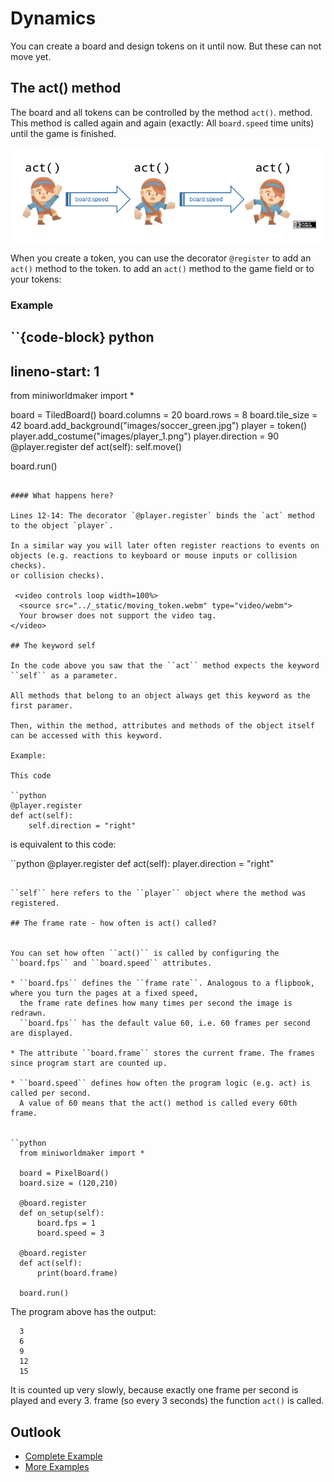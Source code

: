 # Dynamics

You can create a board and design tokens on it until now.
But these can not move yet.

## The act() method

The board and all tokens can be controlled by the method `act()`.
method. This method is called again and again (exactly: All
`board.speed` time units) until the game is finished.

![First Token](../_images/act.png)

When you create a token, you can use the decorator `@register` to add an `act()` method to the token.
to add an `act()` method to the game field or to your tokens:

### Example

``{code-block} python
---
lineno-start: 1
---
from miniworldmaker import *

board = TiledBoard()
board.columns = 20
board.rows = 8
board.tile_size = 42
board.add_background("images/soccer_green.jpg")
player = token()
player.add_costume("images/player_1.png")
player.direction = 90
@player.register
def act(self):
    self.move()

board.run()
```

#### What happens here?

Lines 12-14: The decorator `@player.register` binds the `act` method
to the object `player`.

In a similar way you will later often register reactions to events on
objects (e.g. reactions to keyboard or mouse inputs or collision checks).
or collision checks).

 <video controls loop width=100%>
  <source src="../_static/moving_token.webm" type="video/webm">
  Your browser does not support the video tag.
</video>

## The keyword self

In the code above you saw that the ``act`` method expects the keyword ``self`` as a parameter.

All methods that belong to an object always get this keyword as the first paramer.

Then, within the method, attributes and methods of the object itself can be accessed with this keyword.

Example:

This code

``python
@player.register
def act(self):
    self.direction = "right"
```

is equivalent to this code:

``python
@player.register
def act(self):
    player.direction = "right"
```

``self`` here refers to the ``player`` object where the method was registered.

## The frame rate - how often is act() called?


You can set how often ``act()`` is called by configuring the ``board.fps`` and ``board.speed`` attributes.

* ``board.fps`` defines the ``frame rate``. Analogous to a flipbook, where you turn the pages at a fixed speed,
  the frame rate defines how many times per second the image is redrawn.
  ``board.fps`` has the default value 60, i.e. 60 frames per second are displayed.
  
* The attribute ``board.frame`` stores the current frame. The frames since program start are counted up.
  
* ``board.speed`` defines how often the program logic (e.g. act) is called per second.
  A value of 60 means that the act() method is called every 60th frame.


``python
  from miniworldmaker import *

  board = PixelBoard()
  board.size = (120,210)

  @board.register
  def on_setup(self):
      board.fps = 1
      board.speed = 3
      
  @board.register
  def act(self):
      print(board.frame)

  board.run()
```

The program above has the output:

```
  3
  6
  9
  12
  15
```


It is counted up very slowly, because exactly one frame per second is played and every 3. frame
(so every 3 seconds) the function ``act()`` is called.



## Outlook

- [Complete
    Example](https://codeberg.org/a_siebel/miniworldmaker_cookbook/src/branch/main/tutorial/03%20-%20actions.py)
- [More
    Examples](https://codeberg.org/a_siebel/miniworldmaker_cookbook/src/branch/main/tests/2%20Movement)

